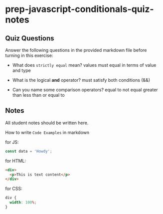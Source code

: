 # prep-javascript-conditionals-quiz-notes

## Quiz Questions

Answer the following questions in the provided markdown file before turning in this exercise:

- What does `strictly equal` mean?
  values must equal in terms of value and type

- What is the logical **and** operator?
  must satisfy both conditions (&&)

- Can you name some comparison operators?
  equal to
  not equal
  greater than
  less than or equal to

## Notes

All student notes should be written here.

How to write `Code Examples` in markdown

for JS:

```javascript
const data = 'Howdy';
```

for HTML:

```html
<div>
  <p>This is text content</p>
</div>
```

for CSS:

```css
div {
  width: 100%;
}
```
